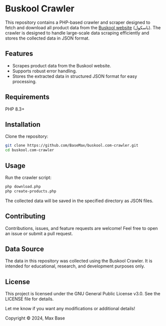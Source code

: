 # Buskool Crawler

This repository contains a PHP-based crawler and scraper designed to fetch and download all product data from the [Buskool website](http://www.buskool.com/) (باسکول). The crawler is designed to handle large-scale data scraping efficiently and stores the collected data in JSON format.

## Features

- Scrapes product data from the Buskool website.
- Supports robust error handling.
- Stores the extracted data in structured JSON format for easy processing.

## Requirements

PHP 8.3+

## Installation

Clone the repository:
   ```bash
   git clone https://github.com/BaseMax/buskool.com-crawler.git
   cd buskool.com-crawler
   ```

## Usage

Run the crawler script:
   ```bash
   php download.php
   php create-products.php
   ```

The collected data will be saved in the specified directory as JSON files.

## Contributing

Contributions, issues, and feature requests are welcome! Feel free to open an issue or submit a pull request.

## Data Source

The data in this repository was collected using the Buskool Crawler. It is intended for educational, research, and development purposes only.

## License

This project is licensed under the GNU General Public License v3.0. See the LICENSE file for details.

Let me know if you want any modifications or additional details!

Copyright © 2024, Max Base
